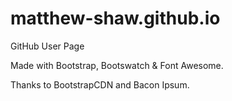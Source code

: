 matthew-shaw.github.io
======================

GitHub User Page

Made with Bootstrap, Bootswatch & Font Awesome.

Thanks to BootstrapCDN and Bacon Ipsum.
